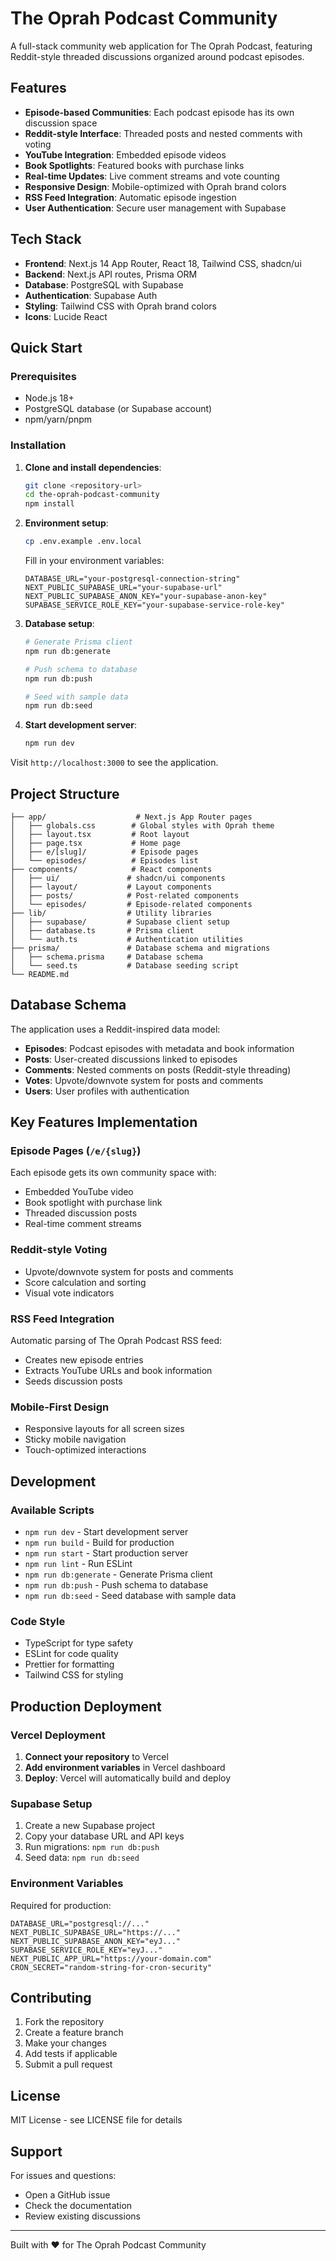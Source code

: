 # The Oprah Podcast Community

A full-stack community web application for The Oprah Podcast, featuring Reddit-style threaded discussions organized around podcast episodes.

## Features

- **Episode-based Communities**: Each podcast episode has its own discussion space
- **Reddit-style Interface**: Threaded posts and nested comments with voting
- **YouTube Integration**: Embedded episode videos
- **Book Spotlights**: Featured books with purchase links
- **Real-time Updates**: Live comment streams and vote counting
- **Responsive Design**: Mobile-optimized with Oprah brand colors
- **RSS Feed Integration**: Automatic episode ingestion
- **User Authentication**: Secure user management with Supabase

## Tech Stack

- **Frontend**: Next.js 14 App Router, React 18, Tailwind CSS, shadcn/ui
- **Backend**: Next.js API routes, Prisma ORM
- **Database**: PostgreSQL with Supabase
- **Authentication**: Supabase Auth
- **Styling**: Tailwind CSS with Oprah brand colors
- **Icons**: Lucide React

## Quick Start

### Prerequisites

- Node.js 18+ 
- PostgreSQL database (or Supabase account)
- npm/yarn/pnpm

### Installation

1. **Clone and install dependencies**:
   ```bash
   git clone <repository-url>
   cd the-oprah-podcast-community
   npm install
   ```

2. **Environment setup**:
   ```bash
   cp .env.example .env.local
   ```
   
   Fill in your environment variables:
   ```env
   DATABASE_URL="your-postgresql-connection-string"
   NEXT_PUBLIC_SUPABASE_URL="your-supabase-url"
   NEXT_PUBLIC_SUPABASE_ANON_KEY="your-supabase-anon-key"
   SUPABASE_SERVICE_ROLE_KEY="your-supabase-service-role-key"
   ```

3. **Database setup**:
   ```bash
   # Generate Prisma client
   npm run db:generate
   
   # Push schema to database
   npm run db:push
   
   # Seed with sample data
   npm run db:seed
   ```

4. **Start development server**:
   ```bash
   npm run dev
   ```

Visit `http://localhost:3000` to see the application.

## Project Structure

```
├── app/                    # Next.js App Router pages
│   ├── globals.css        # Global styles with Oprah theme
│   ├── layout.tsx         # Root layout
│   ├── page.tsx           # Home page
│   ├── e/[slug]/          # Episode pages
│   └── episodes/          # Episodes list
├── components/            # React components
│   ├── ui/               # shadcn/ui components
│   ├── layout/           # Layout components
│   ├── posts/            # Post-related components
│   └── episodes/         # Episode-related components
├── lib/                  # Utility libraries
│   ├── supabase/         # Supabase client setup
│   ├── database.ts       # Prisma client
│   └── auth.ts           # Authentication utilities
├── prisma/               # Database schema and migrations
│   ├── schema.prisma     # Database schema
│   └── seed.ts           # Database seeding script
└── README.md
```

## Database Schema

The application uses a Reddit-inspired data model:

- **Episodes**: Podcast episodes with metadata and book information
- **Posts**: User-created discussions linked to episodes
- **Comments**: Nested comments on posts (Reddit-style threading)
- **Votes**: Upvote/downvote system for posts and comments
- **Users**: User profiles with authentication

## Key Features Implementation

### Episode Pages (`/e/{slug}`)
Each episode gets its own community space with:
- Embedded YouTube video
- Book spotlight with purchase link
- Threaded discussion posts
- Real-time comment streams

### Reddit-style Voting
- Upvote/downvote system for posts and comments
- Score calculation and sorting
- Visual vote indicators

### RSS Feed Integration
Automatic parsing of The Oprah Podcast RSS feed:
- Creates new episode entries
- Extracts YouTube URLs and book information
- Seeds discussion posts

### Mobile-First Design
- Responsive layouts for all screen sizes
- Sticky mobile navigation
- Touch-optimized interactions

## Development

### Available Scripts

- `npm run dev` - Start development server
- `npm run build` - Build for production
- `npm run start` - Start production server
- `npm run lint` - Run ESLint
- `npm run db:generate` - Generate Prisma client
- `npm run db:push` - Push schema to database
- `npm run db:seed` - Seed database with sample data

### Code Style

- TypeScript for type safety
- ESLint for code quality
- Prettier for formatting
- Tailwind CSS for styling

## Production Deployment

### Vercel Deployment

1. **Connect your repository** to Vercel
2. **Add environment variables** in Vercel dashboard
3. **Deploy**: Vercel will automatically build and deploy

### Supabase Setup

1. Create a new Supabase project
2. Copy your database URL and API keys
3. Run migrations: `npm run db:push`
4. Seed data: `npm run db:seed`

### Environment Variables

Required for production:
```env
DATABASE_URL="postgresql://..."
NEXT_PUBLIC_SUPABASE_URL="https://..."
NEXT_PUBLIC_SUPABASE_ANON_KEY="eyJ..."
SUPABASE_SERVICE_ROLE_KEY="eyJ..."
NEXT_PUBLIC_APP_URL="https://your-domain.com"
CRON_SECRET="random-string-for-cron-security"
```

## Contributing

1. Fork the repository
2. Create a feature branch
3. Make your changes
4. Add tests if applicable
5. Submit a pull request

## License

MIT License - see LICENSE file for details

## Support

For issues and questions:
- Open a GitHub issue
- Check the documentation
- Review existing discussions

---

Built with ❤️ for The Oprah Podcast Community